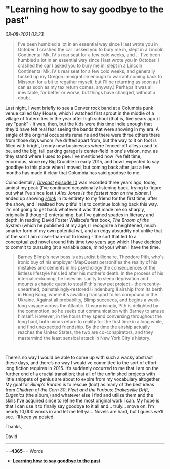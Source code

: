 # "Learning how to say goodbye to the past"

*08-05-2021 03:23* 

> I've been humbled a lot in an essential way since I last wrote you in October. I crashed the car I asked you to bury me in, slept in a Lincoln Continental Mk. IV's rear seat for a few cold weeks, and ...
I've been humbled a lot in an essential way since I last wrote you in October. I crashed the car I asked you to bury me in, slept in a Lincoln Continental Mk. IV's rear seat for a few cold weeks, and generally fucked up my Oregon immigration enough to warrant coming back to Missouri for a bit to regather myself, but I'll be returning as soon as I can as soon as my tax return comes, anyway.) Perhaps it was all inevitable, for better or worse, but things have changed, without a doubt.

Last night, I went briefly to see a Denver rock band at a Columbia punk venue called Gay House, which I watched first sprout in the middle of a village of fraternities in the year after high school (that is, five years ago.) I say "punk" \- it was, then, but the kids were this time indie enough that they'd have felt real fear seeing the bands that were showing in my era. A single of the original occupants remains and there were three others there from those days whom I've drifted apart from, but the way to it on foot is filled with bright, trendy new businesses where fenced-off alleys used to be, and the big, tall parking garage is center-field in one's vision, now, as they stand where I used to pee. I've mentioned how I've felt time, enormous, since my Big Crucible in early 2015, and how I expected to say goodbye to this place when I moved, but coming back after just a few months has made it clear that Columbia has said goodbye to me.

Coincidentally, [*Drycast*](http://extratone.com/audio/drycast/open/) [episode 10](http://extratone.com/audio/drycast/open/) was recorded three years ago, today, amidst my peak (I’ve continued occasionally listening back, trying to figure out what I’ve since lost.) *Alex Jones is the fastest man on the planet*. I ended up showing [*Honk*](http://extratone.com/honk) in its entirety to my friend for the first time, after the show, and I realized how pitiful it is to continue looking back this way. I’m not going to get back whatever it was that made me so sharply, originally (I thought) entertaining, but I’ve gained spades in literacy and depth. In reading David Foster Wallace’s first book, *The Broom of the System* (which he published at my age,) I recognize a heightened, much smarter form of my own potential wit, and an edgy absurdity not unlike that of the sort I am closer-than-not to losing \- the sort that led to a conceptualized novel around this time two years ago which I have decided to commit to pursuing (at a variable pace, mind you) when I have the time.

> Barney Blimp's new boss is absurdist billionaire, Theodore Pith, who's ironic buy of his employer (MapQuest) personifies the reality of his mistakes and cements in his psychology the consequences of the listless lifestyle he's led after his mother's death. In the process of his internal reckoning, he loses his sanity to sleep deprivation and mounts a chaotic quest to steal Pith's new pet project - the recently-unearthed, painstakingly-restored Hindenburg II airship from its berth in Hong Kong, where it's awaiting transport to his compound in the Ukraine. Against all probability, Blimp succeeds, and begins a week-long voyage across the Atlantic. Unsurprisingly, Pith is delighted by the commotion, so he seeks out communication with Barney to amuse himself. However, in the hours they spend conversing throughout the long haul, both minds return to reality for the first time in a long while, and find unexpected friendship. By the time the airship actually reaches the United States, the two are co-conspirators, and they mastermind the least sensical attack in New York City's history.

 

There’s no way I would be able to come up with such a wacky abstract these days, and there’s no way I would’ve committed to the sort of effort long fiction requires in 2015. It’s suddenly occurred to me that I am on the further end of a crucial transition; that all of the unfinished projects with little snippets of genius are about to expire from my vocabulary altogether. My goal for *Blimp’s Burden* is to rescue (loot) as many of the best ideas from *Children of the Corn 30*, *Fleet and the Furious: Drakesville Drift*, *Eugenics* (the album,) and whatever else I find and utilize them and the skills I’ve acquired since to refine the most original work I can. My hope is that I can use it to finally say goodbye to it all and… truly… move on. I’m nearly 10,000 words in and let me tell ya… Novels are hard, but I guess we’ll see. I'll keep ya posted.

Thanks,

David
***

==**4365**== Words

- **[Learning how to say goodbye to the past](file:///C:/Users/ihadt/Dev/bilge/archive/TL/DavidBlue/letters/learning-how-to-say-goodbye-to-the-past.html)**
